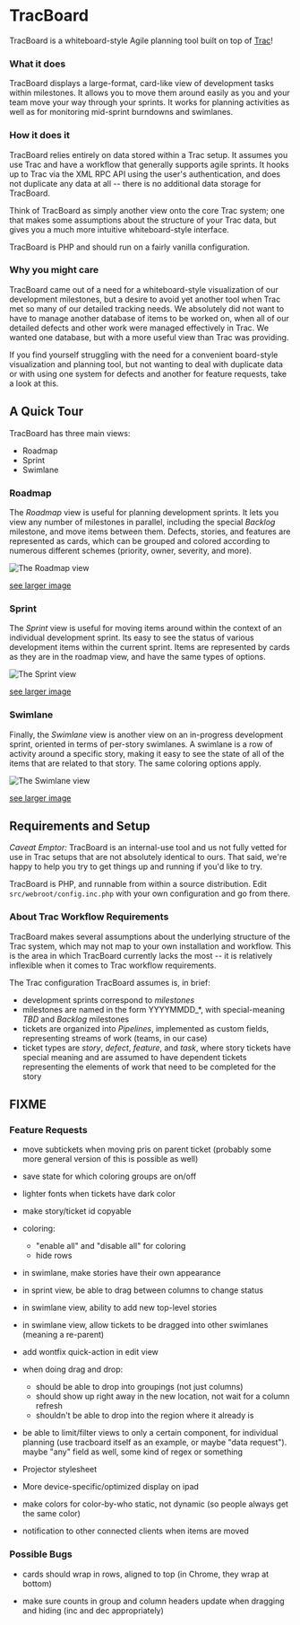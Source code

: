 # TracBoard

TracBoard is a whiteboard-style Agile planning tool built on top of [Trac](http://trac.edgewall.org/ "Trac website")!

### What it does

TracBoard displays a large-format, card-like view of development tasks within milestones.  It allows you to move
them around easily as you and your team move your way through your sprints.  It works for planning activities as
well as for monitoring mid-sprint burndowns and swimlanes.

### How it does it

TracBoard relies entirely on data stored within a Trac setup.  It assumes you use Trac and have a workflow that 
generally supports agile sprints. It hooks up to Trac via the XML RPC API using the user's authentication, and
does not duplicate any data at all -- there is no additional data storage for TracBoard.

Think of TracBoard as simply another view onto the core Trac system; one that makes some assumptions about the 
structure of your Trac data, but gives you a much more intuitive whiteboard-style interface.

TracBoard is PHP and should run on a fairly vanilla configuration.

### Why you might care

TracBoard came out of a need for a whiteboard-style visualization of our development milestones, but a 
desire to avoid yet another tool when Trac met so many of our detailed tracking needs.  We absolutely did not
want to have to manage another database of items to be worked on, when all of our detailed defects and other work
were managed effectively in Trac.  We wanted one database, but with a more useful view than Trac was providing.  

If you find yourself struggling with the need for a convenient board-style visualization and planning tool, but not
wanting to deal with duplicate data or with using one system for defects and another for feature requests, take a 
look at this.

## A Quick Tour

TracBoard has three main views:

 - Roadmap
 - Sprint
 - Swimlane

### Roadmap

The _Roadmap_ view is useful for planning development sprints. It lets you view any number of milestones in parallel,
including the special _Backlog_ milestone, and move items between them. Defects, stories, and features are represented
as cards, which can be grouped and colored according to numerous different schemes (priority, owner, severity, and more).

![The Roadmap view](http://farm8.staticflickr.com/7153/6585146011_abb2164653.jpg "An example roadmap view")

[see larger image](http://www.flickr.com/photos/sptm/6585146011)

### Sprint

The _Sprint_ view is useful for moving items around within the context of an individual development sprint.  Its
easy to see the status of various development items within the current sprint. Items are represented by cards as they
are in the roadmap view, and have the same types of options.

![The Sprint view](http://farm8.staticflickr.com/7009/6585266711_f7238d7270.jpg "An example sprint view")

[see larger image](http://www.flickr.com/photos/sptm/6585266711)

### Swimlane

Finally, the _Swimlane_ view is another view on an in-progress development sprint, oriented in terms of per-story swimlanes.
A swimlane is a row of activity around a specific story, making it easy to see the state of all of the items that are
related to that story.  The same coloring options apply.

![The Swimlane view](http://farm8.staticflickr.com/7028/6585266889_827ee46f68.jpg "An example swimlane view")

[see larger image](http://www.flickr.com/photos/sptm/6585266889)

## Requirements and Setup

*Caveat Emptor:* TracBoard is an internal-use tool and us not fully vetted for use in Trac setups that are not 
absolutely identical to ours.  That said, we're happy to help you try to get things up and running if you'd like to 
try.

TracBoard is PHP, and runnable from within a source distribution.  Edit `src/webroot/config.inc.php` with your own
configuration and go from there.

### About Trac Workflow Requirements

TracBoard makes several assumptions about the underlying structure of the Trac system, which may not map to your own
installation and workflow.  This is the area in which TracBoard currently lacks the most -- it is relatively inflexible
when it comes to Trac workflow requirements.

The Trac configuration TracBoard assumes is, in brief:

 * development sprints correspond to _milestones_
 * milestones are named in the form YYYYMMDD_*, with special-meaning _TBD_ and _Backlog_ milestones
 * tickets are organized into _Pipelines_, implemented as custom fields, representing streams of work (teams, in our case)
 * ticket types are _story_, _defect_, _feature_, and _task_, where story tickets have special meaning 
   and are assumed to have dependent tickets representing the elements of work that need to be completed for the story
  
## FIXME
 
### Feature Requests

* move subtickets when moving pris on parent ticket (probably some more general version of this is possible as well) 

* save state for which coloring groups are on/off

* lighter fonts when tickets have dark color

* make story/ticket id copyable

* coloring:
  * "enable all" and "disable all" for coloring
  * hide rows

* in swimlane, make stories have their own appearance

* in sprint view, be able to drag between columns to change status

* in swimlane view, ability to add new top-level stories

* in swimlane view, allow tickets to be dragged into other swimlanes (meaning a re-parent)

* add wontfix quick-action in edit view

* when doing drag and drop:
  * should be able to drop into groupings (not just columns)
  * should show up right away in the new location, not wait for a column refresh
  * shouldn't be able to drop into the region where it already is

* be able to limit/filter views to only a certain component, for individual planning (use tracboard itself as an example, or maybe "data request").  maybe "any" field as well, some kind of regex or something

* Projector stylesheet

* More device-specific/optimized display on ipad

* make colors for color-by-who static, not dynamic (so people always get the same color)

* notification to other connected clients when items are moved

### Possible Bugs

* cards should wrap in rows, aligned to top (in Chrome, they wrap at bottom)

* make sure counts in group and column headers update when dragging and hiding (inc and dec appropriately)





